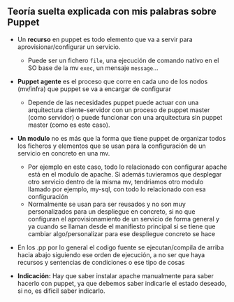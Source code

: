## Teoría suelta explicada con mis palabras sobre Puppet

- Un **recurso** en puppet es todo elemento que va a servir para aprovisionar/configurar un servicio. 
    - Puede ser un fichero `file`, una ejecución de comando nativo en el SO base de la mv `exec`, un mensaje `message`...
    
- **Puppet agente** es el proceso que corre en cada uno de los nodos (mv/infra) que puppet se va a encargar de configurar
    - Depende de las necesidades puppet puede actuar con una arquitectura cliente-servidor con un proceso de puppet master (como servidor) o puede funcionar con una arquitectura sin puppet master (como es este caso).

- **Un modulo** no es más que la forma que tiene puppet de organizar todos los ficheros y elementos que se usan para la configuración de un servicio en concreto en una mv.
    - Por ejemplo en este caso, todo lo relacionado con configurar apache está en el modulo de apache. Si además tuvieramos que desplegar otro servicio dentro de la misma mv, tendriamos otro modulo llamado por ejemplo, my-sql, con todo lo relacionado con esa configuración
    - Normalmente se usan para ser reusados y no son muy personalizados para un despliegue en concreto, si no que configuran el aprovisionamiento de un servicio de forma general y ya cuando se llaman desde el manifiesto principal si se tiene que cambiar algo/personalizar para ese despliegue concreto se hace

- En los .pp por lo general el codigo fuente se ejecutan/compila de arriba hacia abajo siguiendo ese orden de ejecución, a no ser que haya recursos y sentencias de condiciones o ese tipo de cosas

- **Indicación:** Hay que saber instalar apache manualmente para saber hacerlo con puppet, ya que debemos saber indicarle el estado deseado, si no, es dificil saber indicarlo.


